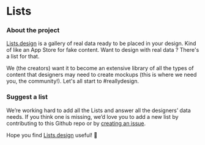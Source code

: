 # Lists

### About the project
[Lists.design](https://lists.design/) is a gallery of real data ready to be placed in your design. Kind of like an App Store for fake content. Want to design with real data ? There's a list for that.

We (the creators) want it to become an extensive library of all the types of content that designers may need to create mockups (this is where we need you, the community!). Let's all start to #reallydesign.

### Suggest a list
We’re working hard to add all the Lists and answer all the designers’ data needs. If you think one is missing, we’d love you to add a new list by contributing to this Github repo or by [creating an issue](https://github.com/jperriere/Lists/issues).

Hope you find [Lists.design](https://lists.design/) useful! 🙌
